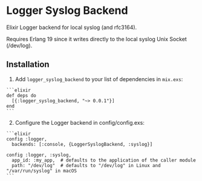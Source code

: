 Logger Syslog Backend
=====================

Elixir Logger backend for local syslog (and rfc3164).

Requires Erlang 19 since it writes directly to the local syslog Unix Socket (/dev/log).

## Installation

  1. Add `logger_syslog_backend` to your list of dependencies in `mix.exs`:

    ```elixir
    def deps do
      [{:logger_syslog_backend, "~> 0.0.1"}]
    end
    ```

  2. Configure the Logger backend in config/config.exs:

    ```elixir
    config :logger,
      backends: [:console, {LoggerSyslogBackend, :syslog}]

    config :logger, :syslog,
      app_id: :my_app,  # defaults to the application of the caller module
      path: "/dev/log"  # defaults to "/dev/log" in Linux and "/var/run/syslog" in macOS
    ```
